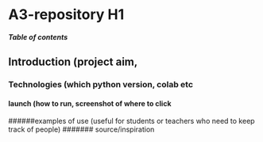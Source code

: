 # A3-repository H1

##### Table of contents
## Introduction (project aim, 
### Technologies (which python version, colab etc
#### launch (how to run, screenshot of where to click

######examples of use (useful for students or teachers who need to keep track of people)
####### source/inspiration
